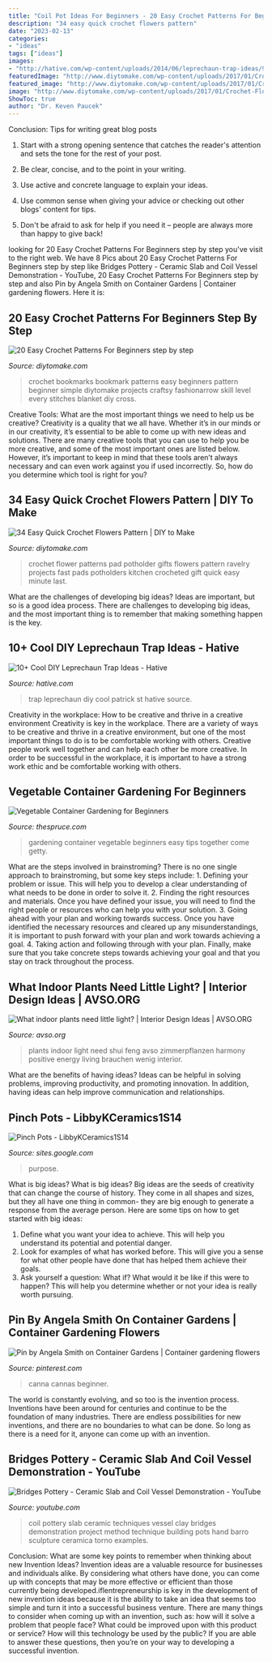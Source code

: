 ```yaml
---
title: "Coil Pot Ideas For Beginners - 20 Easy Crochet Patterns For Beginners Step By Step"
description: "34 easy quick crochet flowers pattern"
date: "2023-02-13"
categories:
- "ideas"
tags: ["ideas"]
images:
- "http://hative.com/wp-content/uploads/2014/06/leprechaun-trap-ideas/9-leprechaun-trap-ideas.jpg"
featuredImage: "http://www.diytomake.com/wp-content/uploads/2017/01/Crochet-Flower-Hot-Pad.jpg"
featured_image: "http://www.diytomake.com/wp-content/uploads/2017/01/Crochet-Flower-Hot-Pad.jpg"
image: "http://www.diytomake.com/wp-content/uploads/2017/01/Crochet-Flower-Hot-Pad.jpg"
ShowToc: true
author: "Dr. Keven Paucek"
---
```



Conclusion: Tips for writing great blog posts
1. Start with a strong opening sentence that catches the reader's attention and sets the tone for the rest of your post.
2. Be clear, concise, and to the point in your writing.

3. Use active and concrete language to explain your ideas. 
4. Use common sense when giving your advice or checking out other blogs' content for tips. 
5. Don't be afraid to ask for help if you need it – people are always more than happy to give back!

	

		
looking for 20 Easy Crochet Patterns For Beginners step by step you've visit to the right web. We have 8 Pics about 20 Easy Crochet Patterns For Beginners step by step like Bridges Pottery - Ceramic Slab and Coil Vessel Demonstration - YouTube, 20 Easy Crochet Patterns For Beginners step by step and also Pin by Angela Smith on Container Gardens | Container gardening flowers. Here it is:
		
    
## 20 Easy Crochet Patterns For Beginners Step By Step

<img loading=lazy src="https://www.diytomake.com/wp-content/uploads/2017/03/Crochet-Bookmark-Pattern.jpg" onerror="this.onerror=null;this.src='https://tse2.mm.bing.net/th?id=OIP.ZEyEFzaeRCmAzxV51H8VpgHaJ4&amp;pid=15.1';" alt="20 Easy Crochet Patterns For Beginners step by step">

_Source: diytomake.com_

>crochet bookmarks bookmark patterns easy beginners pattern beginner simple diytomake projects craftsy fashionarrow skill level every stitches blanket diy cross. 

	

Creative Tools: What are the most important things we need to help us be creative?
Creativity is a quality that we all have. Whether it’s in our minds or in our creativity, it’s essential to be able to come up with new ideas and solutions. There are many creative tools that you can use to help you be more creative, and some of the most important ones are listed below. However, it’s important to keep in mind that these tools aren’t always necessary and can even work against you if used incorrectly. So, how do you determine which tool is right for you?

    
## 34 Easy Quick Crochet Flowers Pattern | DIY To Make

<img loading=lazy src="http://www.diytomake.com/wp-content/uploads/2017/01/Crochet-Flower-Hot-Pad.jpg" onerror="this.onerror=null;this.src='https://tse4.mm.bing.net/th?id=OIP.TVvzFNSYCy-DoSiz0JQKFgHaFk&amp;pid=15.1';" alt="34 Easy Quick Crochet Flowers Pattern | DIY to Make">

_Source: diytomake.com_

>crochet flower patterns pad potholder gifts flowers pattern ravelry projects fast pads potholders kitchen crocheted gift quick easy minute last. 

	

What are the challenges of developing big ideas?
Ideas are important, but so is a good idea process. There are challenges to developing big ideas, and the most important thing is to remember that making something happen is the key.

    
## 10+ Cool DIY Leprechaun Trap Ideas - Hative

<img loading=lazy src="http://hative.com/wp-content/uploads/2014/06/leprechaun-trap-ideas/9-leprechaun-trap-ideas.jpg" onerror="this.onerror=null;this.src='https://tse4.mm.bing.net/th?id=OIP.xLMajJcDS9m5vbeMYdK-CgHaJ4&amp;pid=15.1';" alt="10+ Cool DIY Leprechaun Trap Ideas - Hative">

_Source: hative.com_

>trap leprechaun diy cool patrick st hative source. 

	

Creativity in the workplace: How to be creative and thrive in a creative environment
Creativity is key in the workplace. There are a variety of ways to be creative and thrive in a creative environment, but one of the most important things to do is to be comfortable working with others. Creative people work well together and can help each other be more creative. In order to be successful in the workplace, it is important to have a strong work ethic and be comfortable working with others.

    
## Vegetable Container Gardening For Beginners

<img loading=lazy src="https://www.thespruce.com/thmb/1SOV0bniQkhJrzFYMrJtCIG8QHk=/2125x1411/filters:fill(auto,1)/GettyImages-184116426-58339dfa5f9b58d5b1bfabed.jpg" onerror="this.onerror=null;this.src='https://tse4.mm.bing.net/th?id=OIP.pfNtXpEEJWVVZRdkFqJNSAHaE6&amp;pid=15.1';" alt="Vegetable Container Gardening for Beginners">

_Source: thespruce.com_

>gardening container vegetable beginners easy tips together come getty. 

	

What are the steps involved in brainstroming?
There is no one single approach to brainstroming, but some key steps include: 1. Defining your problem or issue. This will help you to develop a clear understanding of what needs to be done in order to solve it. 2. Finding the right resources and materials. Once you have defined your issue, you will need to find the right people or resources who can help you with your solution. 3. Going ahead with your plan and working towards success. Once you have identified the necessary resources and cleared up any misunderstandings, it is important to push forward with your plan and work towards achieving a goal. 4. Taking action and following through with your plan. Finally, make sure that you take concrete steps towards achieving your goal and that you stay on track throughout the process.

    
## What Indoor Plants Need Little Light? | Interior Design Ideas | AVSO.ORG

<img loading=lazy src="https://www.avso.org/wp-content/uploads/2014/11/what-indoor-plants-need-little-light-1415185801.jpg" onerror="this.onerror=null;this.src='https://tse2.mm.bing.net/th?id=OIP.Fgn7RBp6zO2MAOm_sGGxJQHaLr&amp;pid=15.1';" alt="What indoor plants need little light? | Interior Design Ideas | AVSO.ORG">

_Source: avso.org_

>plants indoor light need shui feng avso zimmerpflanzen harmony positive energy living brauchen wenig interior. 

	

What are the benefits of having ideas?
Ideas can be helpful in solving problems, improving productivity, and promoting innovation. In addition, having ideas can help improve communication and relationships.

    
## Pinch Pots - LibbyKCeramics1S14

<img loading=lazy src="https://sites.google.com/a/yarmouthschools.org/libbykceramics1s14/pinch-pots/IMG_5518.JPG?attredirects=0" onerror="this.onerror=null;this.src='https://tse2.mm.bing.net/th?id=OIP.hkxBRUszC5izI_oWbCwfvgHaE8&amp;pid=15.1';" alt="Pinch Pots - LibbyKCeramics1S14">

_Source: sites.google.com_

>purpose. 

	

What is big ideas?
What is big ideas? Big ideas are the seeds of creativity that can change the course of history. They come in all shapes and sizes, but they all have one thing in common- they are big enough to generate a response from the average person. Here are some tips on how to get started with big ideas: 
1. Define what you want your idea to achieve. This will help you understand its potential and potential danger. 
2. Look for examples of what has worked before. This will give you a sense for what other people have done that has helped them achieve their goals. 
3. Ask yourself a question: What if? What would it be like if this were to happen? This will help you determine whether or not your idea is really worth pursuing. 

    
## Pin By Angela Smith On Container Gardens | Container Gardening Flowers

<img loading=lazy src="https://i.pinimg.com/736x/61/5d/78/615d78d4141773554649910f589e9a8a.jpg" onerror="this.onerror=null;this.src='https://tse3.mm.bing.net/th?id=OIP.6L_lYne1veTXO7ct3BbuYAHaLI&amp;pid=15.1';" alt="Pin by Angela Smith on Container Gardens | Container gardening flowers">

_Source: pinterest.com_

>canna cannas beginner. 

	

The world is constantly evolving, and so too is the invention process. Inventions have been around for centuries and continue to be the foundation of many industries. There are endless possibilities for new inventions, and there are no boundaries to what can be done. So long as there is a need for it, anyone can come up with an invention.

    
## Bridges Pottery - Ceramic Slab And Coil Vessel Demonstration - YouTube

<img loading=lazy src="https://i.ytimg.com/vi/2dsOf2uj3Zw/maxresdefault.jpg" onerror="this.onerror=null;this.src='https://tse1.mm.bing.net/th?id=OIP.omcUvU7S4eIZawwqWsQOcQHaEK&amp;pid=15.1';" alt="Bridges Pottery - Ceramic Slab and Coil Vessel Demonstration - YouTube">

_Source: youtube.com_

>coil pottery slab ceramic techniques vessel clay bridges demonstration project method technique building pots hand barro sculpture ceramica torno examples. 

	

Conclusion: What are some key points to remember when thinking about new Invention Ideas?
Invention ideas are a valuable resource for businesses and individuals alike. By considering what others have done, you can come up with concepts that may be more effective or efficient than those currently being developed.iflentrepreneurship is key in the development of new invention ideas because it is the ability to take an idea that seems too simple and turn it into a successful business venture. There are many things to consider when coming up with an invention, such as: how will it solve a problem that people face? What could be improved upon with this product or service? How will this technology be used by the public? If you are able to answer these questions, then you’re on your way to developing a successful invention.

